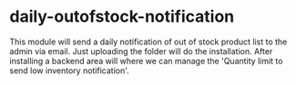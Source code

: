 # daily-outofstock-notification
This module will send a daily notification of out of stock product list to the admin via email. Just uploading the folder will do the installation. After installing a backend area will where we can manage the 'Quantity limit to send low inventory notification'.  
